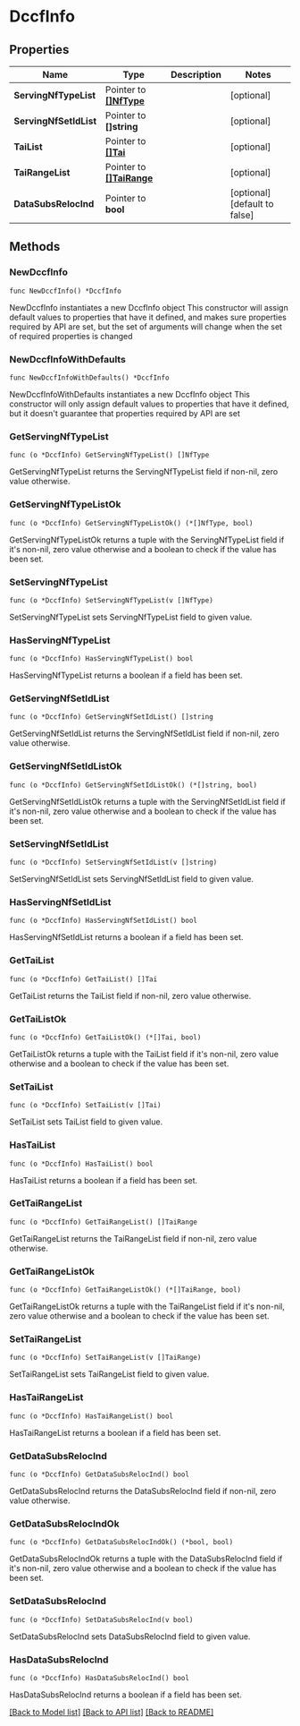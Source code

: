 # DccfInfo

## Properties

Name | Type | Description | Notes
------------ | ------------- | ------------- | -------------
**ServingNfTypeList** | Pointer to [**[]NfType**](NfType.md) |  | [optional] 
**ServingNfSetIdList** | Pointer to **[]string** |  | [optional] 
**TaiList** | Pointer to [**[]Tai**](Tai.md) |  | [optional] 
**TaiRangeList** | Pointer to [**[]TaiRange**](TaiRange.md) |  | [optional] 
**DataSubsRelocInd** | Pointer to **bool** |  | [optional] [default to false]

## Methods

### NewDccfInfo

`func NewDccfInfo() *DccfInfo`

NewDccfInfo instantiates a new DccfInfo object
This constructor will assign default values to properties that have it defined,
and makes sure properties required by API are set, but the set of arguments
will change when the set of required properties is changed

### NewDccfInfoWithDefaults

`func NewDccfInfoWithDefaults() *DccfInfo`

NewDccfInfoWithDefaults instantiates a new DccfInfo object
This constructor will only assign default values to properties that have it defined,
but it doesn't guarantee that properties required by API are set

### GetServingNfTypeList

`func (o *DccfInfo) GetServingNfTypeList() []NfType`

GetServingNfTypeList returns the ServingNfTypeList field if non-nil, zero value otherwise.

### GetServingNfTypeListOk

`func (o *DccfInfo) GetServingNfTypeListOk() (*[]NfType, bool)`

GetServingNfTypeListOk returns a tuple with the ServingNfTypeList field if it's non-nil, zero value otherwise
and a boolean to check if the value has been set.

### SetServingNfTypeList

`func (o *DccfInfo) SetServingNfTypeList(v []NfType)`

SetServingNfTypeList sets ServingNfTypeList field to given value.

### HasServingNfTypeList

`func (o *DccfInfo) HasServingNfTypeList() bool`

HasServingNfTypeList returns a boolean if a field has been set.

### GetServingNfSetIdList

`func (o *DccfInfo) GetServingNfSetIdList() []string`

GetServingNfSetIdList returns the ServingNfSetIdList field if non-nil, zero value otherwise.

### GetServingNfSetIdListOk

`func (o *DccfInfo) GetServingNfSetIdListOk() (*[]string, bool)`

GetServingNfSetIdListOk returns a tuple with the ServingNfSetIdList field if it's non-nil, zero value otherwise
and a boolean to check if the value has been set.

### SetServingNfSetIdList

`func (o *DccfInfo) SetServingNfSetIdList(v []string)`

SetServingNfSetIdList sets ServingNfSetIdList field to given value.

### HasServingNfSetIdList

`func (o *DccfInfo) HasServingNfSetIdList() bool`

HasServingNfSetIdList returns a boolean if a field has been set.

### GetTaiList

`func (o *DccfInfo) GetTaiList() []Tai`

GetTaiList returns the TaiList field if non-nil, zero value otherwise.

### GetTaiListOk

`func (o *DccfInfo) GetTaiListOk() (*[]Tai, bool)`

GetTaiListOk returns a tuple with the TaiList field if it's non-nil, zero value otherwise
and a boolean to check if the value has been set.

### SetTaiList

`func (o *DccfInfo) SetTaiList(v []Tai)`

SetTaiList sets TaiList field to given value.

### HasTaiList

`func (o *DccfInfo) HasTaiList() bool`

HasTaiList returns a boolean if a field has been set.

### GetTaiRangeList

`func (o *DccfInfo) GetTaiRangeList() []TaiRange`

GetTaiRangeList returns the TaiRangeList field if non-nil, zero value otherwise.

### GetTaiRangeListOk

`func (o *DccfInfo) GetTaiRangeListOk() (*[]TaiRange, bool)`

GetTaiRangeListOk returns a tuple with the TaiRangeList field if it's non-nil, zero value otherwise
and a boolean to check if the value has been set.

### SetTaiRangeList

`func (o *DccfInfo) SetTaiRangeList(v []TaiRange)`

SetTaiRangeList sets TaiRangeList field to given value.

### HasTaiRangeList

`func (o *DccfInfo) HasTaiRangeList() bool`

HasTaiRangeList returns a boolean if a field has been set.

### GetDataSubsRelocInd

`func (o *DccfInfo) GetDataSubsRelocInd() bool`

GetDataSubsRelocInd returns the DataSubsRelocInd field if non-nil, zero value otherwise.

### GetDataSubsRelocIndOk

`func (o *DccfInfo) GetDataSubsRelocIndOk() (*bool, bool)`

GetDataSubsRelocIndOk returns a tuple with the DataSubsRelocInd field if it's non-nil, zero value otherwise
and a boolean to check if the value has been set.

### SetDataSubsRelocInd

`func (o *DccfInfo) SetDataSubsRelocInd(v bool)`

SetDataSubsRelocInd sets DataSubsRelocInd field to given value.

### HasDataSubsRelocInd

`func (o *DccfInfo) HasDataSubsRelocInd() bool`

HasDataSubsRelocInd returns a boolean if a field has been set.


[[Back to Model list]](../README.md#documentation-for-models) [[Back to API list]](../README.md#documentation-for-api-endpoints) [[Back to README]](../README.md)


